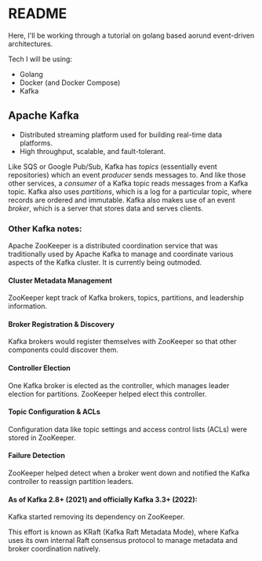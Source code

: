 # README

Here, I'll be working through a tutorial on golang based aorund event-driven architectures.

Tech I will be using:
- Golang
- Docker (and Docker Compose)
- Kafka

## Apache Kafka

- Distributed streaming platform used for building real-time data platforms.
- High throughput, scalable, and fault-tolerant.

Like SQS or Google Pub/Sub, Kafka has *topics* (essentially event repositories) which an event *producer* sends messages to. And like those other services, a *consumer* of a Kafka topic reads messages from a Kafka topic. Kafka also uses *partitions*, which is a log for a particular topic, where records are ordered and immutable. Kafka also makes use of an event *broker*, which is a server that stores data and serves clients.



### Other Kafka notes:

Apache ZooKeeper is a distributed coordination service that was traditionally used by Apache Kafka to manage and coordinate various aspects of the Kafka cluster. It is currently being outmoded.

#### Cluster Metadata Management

ZooKeeper kept track of Kafka brokers, topics, partitions, and leadership information.

#### Broker Registration & Discovery

Kafka brokers would register themselves with ZooKeeper so that other components could discover them.

#### Controller Election

One Kafka broker is elected as the controller, which manages leader election for partitions. ZooKeeper helped elect this controller.

#### Topic Configuration & ACLs

Configuration data like topic settings and access control lists (ACLs) were stored in ZooKeeper.

#### Failure Detection

ZooKeeper helped detect when a broker went down and notified the Kafka controller to reassign partition leaders.

#### As of Kafka 2.8+ (2021) and officially Kafka 3.3+ (2022):

Kafka started removing its dependency on ZooKeeper.

This effort is known as KRaft (Kafka Raft Metadata Mode), where Kafka uses its own internal Raft consensus protocol to manage metadata and broker coordination natively.

```golang

```